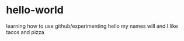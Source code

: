 # hello-world
learning how to use github/experimenting
hello my names will and I like tacos and pizza
